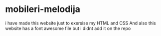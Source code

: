 # mobileri-melodija
i have made this website just to exersise my HTML and CSS 
And also this website has a font awesome file but i didnt add it on the repo
